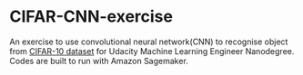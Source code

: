 # CIFAR-CNN-exercise
An exercise to use convolutional neural network(CNN) to recognise object from [CIFAR-10 dataset](https://www.kaggle.com/c/cifar-10) for Udacity Machine Learning Engineer Nanodegree. Codes are built to run with Amazon Sagemaker.
